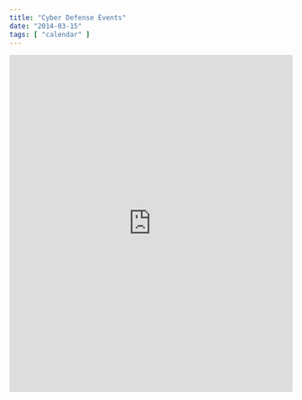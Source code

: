 ```yaml
---
title: "Cyber Defense Events"
date: "2014-03-15"
tags: [ "calendar" ]
---
```

<iframe src="https://www.google.com/calendar/embed?showTitle=0&amp;height=600&amp;wkst=1&amp;bgcolor=%23FFFFFF&amp;src=o5rnl07g6pg9alo92ebkv765uo%40group.calendar.google.com&amp;color=%232F6309&amp;ctz=America%2FNew_York" style=" border-width:0 " width="100%" height="600" frameborder="0" scrolling="no"></iframe>
